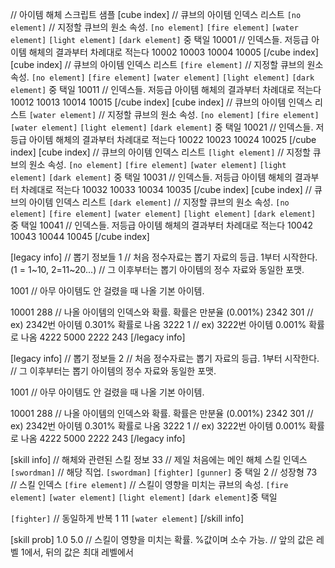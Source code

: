 ﻿// 아이템 해체 스크립트 샘플
[cube index]	// 큐브의 아이템 인덱스 리스트
`[no element]`		// 지정할 큐브의 원소 속성. `[no element]` `[fire element]` `[water element]` `[light element]` `[dark element]` 중 택일
10001		// 인덱스들. 저등급 아이템 해체의 결과부터 차례대로 적는다
10002
10003
10004
10005
[/cube index]
[cube index]	// 큐브의 아이템 인덱스 리스트
`[fire element]`		// 지정할 큐브의 원소 속성. `[no element]` `[fire element]` `[water element]` `[light element]` `[dark element]` 중 택일
10011		// 인덱스들. 저등급 아이템 해체의 결과부터 차례대로 적는다
10012
10013
10014
10015
[/cube index]
[cube index]	// 큐브의 아이템 인덱스 리스트
`[water element]`		// 지정할 큐브의 원소 속성. `[no element]` `[fire element]` `[water element]` `[light element]` `[dark element]` 중 택일
10021		// 인덱스들. 저등급 아이템 해체의 결과부터 차례대로 적는다
10022
10023
10024
10025
[/cube index]
[cube index]	// 큐브의 아이템 인덱스 리스트
`[light element]`		// 지정할 큐브의 원소 속성. `[no element]` `[fire element]` `[water element]` `[light element]` `[dark element]` 중 택일
10031		// 인덱스들. 저등급 아이템 해체의 결과부터 차례대로 적는다
10032
10033
10034
10035
[/cube index]
[cube index]	// 큐브의 아이템 인덱스 리스트
`[dark element]`		// 지정할 큐브의 원소 속성. `[no element]` `[fire element]` `[water element]` `[light element]` `[dark element]` 중 택일
10041		// 인덱스들. 저등급 아이템 해체의 결과부터 차례대로 적는다
10042
10043
10044
10045
[/cube index]

[legacy info]	// 뽑기 정보들
1		// 처음 정수자료는 뽑기 자료의 등급. 1부터 시작한다. (1 = 1~10, 2=11~20...)
		// 그 이후부터는 뽑기 아이템의 정수 자료와 동일한 포맷.

1001					// 아무 아이템도 안 걸렸을 때 나올 기본 아이템.

10001 288				// 나올 아이템의 인덱스와 확률. 확률은 만분율 (0.001%)
2342 301				// ex) 2342번 아이템 0.301% 확률로 나옴
3222 1					// ex) 3222번 아이템 0.001% 확률로 나옴
4222 5000
2222 243
[/legacy info]

[legacy info]	// 뽑기 정보들
2		// 처음 정수자료는 뽑기 자료의 등급. 1부터 시작한다.
		// 그 이후부터는 뽑기 아이템의 정수 자료와 동일한 포맷.

1001					// 아무 아이템도 안 걸렸을 때 나올 기본 아이템.

10001 288				// 나올 아이템의 인덱스와 확률. 확률은 만분율 (0.001%)
2342 301				// ex) 2342번 아이템 0.301% 확률로 나옴
3222 1					// ex) 3222번 아이템 0.001% 확률로 나옴
4222 5000
2222 243
[/legacy info]

[skill info]	// 해체와 관련된 스킬 정보
33		// 제일 처음에는 메인 해체 스킬 인덱스
`[swordman]`		// 해당 직업. `[swordman]` `[fighter]` `[gunner]` 중 택일
2		// 성장형
73		// 스킬 인덱스
`[fire element]`		// 스킬이 영향을 미치는 큐브의 속성. `[fire element]` `[water element]` `[light element]` `[dark element]`중 택일

`[fighter]`	// 동일하게 반복
1
11
`[water element]`
[/skill info]

[skill prob] 1.0 5.0	// 스킬이 영향을 미치는 확률. %값이며 소수 가능.
			// 앞의 값은 레벨 1에서, 뒤의 값은 최대 레벨에서